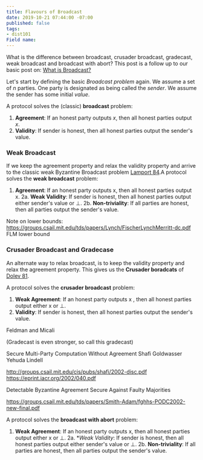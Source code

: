 ```yaml
---
title: Flavours of Broadcast
date: 2019-10-21 07:44:00 -07:00
published: false
tags:
- dist101
Field name: 
---
```


What is the difference between broadcast, crusader broadcast, gradecast, weak broadcast and broadcast with abort? This post is a follow up to our basic post on: [What is Broadcast?](https://decentralizedthoughts.github.io/2019-06-27-defining-consensus/)

Let's start by defining the basic *Broadcast problem* again. We assume a set of $n$ parties. One party is designated as being called the *sender*. We assume the sender has some initial *value*.

A protocol solves the (classic) **broadcast** problem:
1. **Agreement**: If an honest party outputs $x$, then all honest parties output $x$.
2. **Validity**: If sender is honest, then all honest parties output the sender's value.

### Weak Broadcast

If we keep the agreement property and relax the validity property and arrive to the classic weak Byzantine Broadcast problem [Lamport 84](https://zoo.cs.yale.edu/classes/cs426/2014/bib/lamport83theweak.pdf).A protocol solves the **weak broadcast** problem:
1. **Agreement**: If an honest party outputs x, then all honest parties output x.
2a. **Weak Validity**: If sender is honest, then all honest parties output either sender's value or ⊥.
2b. **Non-triviality**: If all parties are honest, then all parties output the sender's value.
 
Note on lower bounds: https://groups.csail.mit.edu/tds/papers/Lynch/FischerLynchMerritt-dc.pdf FLM lower bound

### Crusader Broadcast and Gradecase

An alternate way to relax broadcast, is to keep the validity property and relax the agreement property. This gives us the **Crusader boradcats** of [Dolev 81](http://infolab.stanford.edu/pub/cstr/reports/cs/tr/81/846/CS-TR-81-846.pdf).

A protocol solves the **crusader broadcast** problem:
1. **Weak Agreement**: If an honest party outputs x , then all honest parties output either x or ⊥.
2. **Validity**: If sender is honest, then all honest parties output the sender's value.

Feldman and Micali

(Gradecast is even stronger, so call this gradecast)





Secure Multi-Party Computation Without Agreement
Shafi Goldwasser
Yehuda Lindell

http://groups.csail.mit.edu/cis/pubs/shafi/2002-disc.pdf
https://eprint.iacr.org/2002/040.pdf


Detectable Byzantine Agreement Secure Against Faulty
Majorities

https://groups.csail.mit.edu/tds/papers/Smith-Adam/fghhs-PODC2002-new-final.pdf









A protocol solves the **broadcast with abort** problem:
1. **Weak Agreement**: If an honest party outputs x, then all honest parties output either x or ⊥.
2a. **Weak Validity*: If sender is honest, then all honest parties output either sender's value or ⊥.
2b. **Non-triviality**: If all parties are honest, then all parties output the sender's value.







